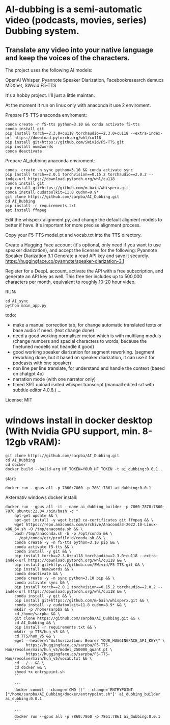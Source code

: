 # AI-dubbing is a semi-automatic video (podcasts, movies, series) Dubbing system.
## Translate any video into your native language and keep the voices of the characters.

The project uses the following AI models:

OpenAI Whisper, 
Pyannote Speaker Diarization, 
Facebookresearch demucs MDXnet, 
SWivid F5-TTS

It's a hobby project. I'll just a little maintan.

At the moment It run on linux only with anaconda it use 2 enviroment.

Prepare F5-TTS anaconda enviroment:
```
conda create -n f5-tts python=3.10 && conda activate f5-tts
conda install git
pip install torch==2.3.0+cu118 torchaudio==2.3.0+cu118 --extra-index-url https://download.pytorch.org/whl/cu118
pip install git+https://github.com/SWivid/F5-TTS.git
pip install num2words
conda deactivate
```

Prepare AI_dubbing anaconda enviroment:
```
conda  create -n sync python=3.10 && conda activate sync
pip install torch==2.0.1 torchvision==0.15.2 torchaudio==2.0.2 --index-url https://download.pytorch.org/whl/cu118
conda install git
pip install git+https://github.com/m-bain/whisperx.git
conda install cudatoolkit=11.8 cudnn=8.9*
git clone https://github.com/sarpba/AI_Dubbing.git
cd AI_Dubbing
pip install -r requirements.txt
apt install ffmpeg
```
Edit the whisperx alignment.py, and change the default aligment models to better if have. It's important for more precise alignment process.

Copy your F5-TTS model.pt and vocab.txt into the TTS directory. 

Create a Hugging Face account (it's optional, only need if you want to use speaker diarization), and accept the licenses for the following:
Pyannote Speaker Diarization 3.1 Generate a read API key and save it securely. https://huggingface.co/pyannote/speaker-diarization-3.1


Register for a DeepL account, activate the API with a free subscription, and generate an API key as well. This free tier includes up to 500,000 characters per month, equivalent to roughly 10-20 hour video.

RUN:
```
cd AI_sync
python main_app.py
```

todo:

- make a manual correction tab, for change automatic translated texts or base audio if need. (text change done)
- need a good working normaliser metod which is with multilang moduls (change numbers and spacial characters to words, because the finetuned modells not heandle it good)
- good working speaker diarization for segment reworking. (segment reworking done, but it based on speaker diarization, it can use it for podcasts with one speaker)
- non line per line translate, for understand and handle the context (based on chatgpt 4o)
- narration mode (with one narrator only)
- timed SRT upload isnted whisper transcript (manuall edited srt with subtitle editor 4.0.8.)
...

License: MIT



# windows install in docker desktop (With Nvidia GPU support, min. 8-12gb vRAM):

```
git clone https://github.com/sarpba/AI_Dubbing.git
cd AI_Dubbing
cd docker
docker build --build-arg HF_TOKEN=YOUR_HF_TOKEN -t ai_dubbing:0.0.1 .
```

start:
```
docker run --gpus all -p 7860:7860 -p 7861:7861 ai_dubbing:0.0.1
```


Akternatív windows docker install:
```
docker run --gpus all -it --name ai_dubbing_builder -p 7860-7870:7860-7870 ubuntu:22.04 /bin/bash -c "
    apt-get update && \
    apt-get install -y wget bzip2 ca-certificates git ffmpeg && \
    wget https://repo.anaconda.com/archive/Anaconda3-2022.10-Linux-x86_64.sh -O /tmp/anaconda.sh && \
    bash /tmp/anaconda.sh -b -p /opt/conda && \
    . /opt/conda/etc/profile.d/conda.sh && \
    conda create -y -n f5-tts python=3.10 pip && \
    conda activate f5-tts && \
    conda install -y git && \
    pip install torch==2.3.0+cu118 torchaudio==2.3.0+cu118 --extra-index-url https://download.pytorch.org/whl/cu118 && \
    pip install git+https://github.com/SWivid/F5-TTS.git && \
    pip install num2words && \
    conda deactivate && \
    conda create -y -n sync python=3.10 pip && \
    conda activate sync && \
    pip install torch==2.0.1 torchvision==0.15.2 torchaudio==2.0.2 --index-url https://download.pytorch.org/whl/cu118 && \
    conda install -y git && \
    pip install git+https://github.com/m-bain/whisperx.git && \
    conda install -y cudatoolkit=11.8 cudnn=8.9* && \
    mkdir -p /home/sarpba && \
    cd /home/sarpba && \
    git clone https://github.com/sarpba/AI_Dubbing.git && \
    cd AI_Dubbing && \
    pip install -r requirements.txt && \
    mkdir -p TTS/hun_v5 && \
    cd TTS/hun_v5 && \
    wget --header=\"Authorization: Bearer YOUR_HUGGINGFACE_API_KEY\" \
         https://huggingface.co/sarpba/F5-TTS-Hun/resolve/main/hun_v5/model_250000_quant.pt \
         https://huggingface.co/sarpba/F5-TTS-Hun/resolve/main/hun_v5/vocab.txt && \
    cd ../.. && \
    cd docker && \
    chmod +x entrypoint.sh
    ```

    ```
    docker commit --change='CMD []' --change='ENTRYPOINT ["/home/sarpba/AI_Dubbing/docker/entrypoint.sh"]' ai_dubbing_builder ai_dubbing:0.0.1
    ```

    ```
    docker run --gpus all -p 7860:7860 -p 7861:7861 ai_dubbing:0.0.1
    ```


